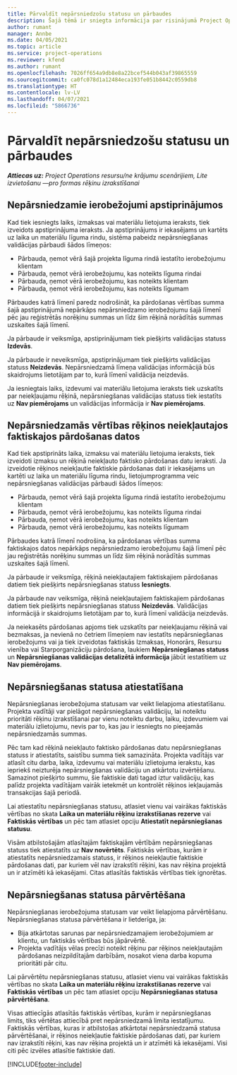 ```yaml
---
title: Pārvaldīt nepārsniedzošu statusu un pārbaudes
description: Šajā tēmā ir sniegta informācija par risinājumā Project Operations veiktajām nepārsniedzamā ierobežojuma pārbaudēm.
author: rumant
manager: Annbe
ms.date: 04/05/2021
ms.topic: article
ms.service: project-operations
ms.reviewer: kfend
ms.author: rumant
ms.openlocfilehash: 7026ff654a9db8e8a22bcef544b043af39865559
ms.sourcegitcommit: ca0fc078d1a12484eca193fe051b8442c0559db8
ms.translationtype: HT
ms.contentlocale: lv-LV
ms.lasthandoff: 04/07/2021
ms.locfileid: "5866736"
---
```

# <a name="manage-not-to-exceed-status-and-validations"></a>Pārvaldīt nepārsniedzošu statusu un pārbaudes 

_**Attiecas uz:** Project Operations resursu/ne krājumu scenārijiem, Lite izvietošanu —pro formas rēķinu izrakstīšanai_

## <a name="not-to-exceed-on-approvals"></a>Nepārsniedzamie ierobežojumi apstiprinājumos

Kad tiek iesniegts laiks, izmaksas vai materiālu lietojuma ieraksts, tiek izveidots apstiprinājuma ieraksts. Ja apstiprinājums ir iekasējams un kartēts uz laika un materiālu līguma rindu, sistēma pabeidz nepārsniegšanas validācijas pārbaudi šādos līmeņos:

  - Pārbauda, ņemot vērā šajā projekta līguma rindā iestatīto ierobežojumu klientam
  - Pārbauda, ņemot vērā ierobežojumu, kas noteikts līguma rindai
  - Pārbauda, ņemot vērā ierobežojumu, kas noteikts klientam
  - Pārbauda, ņemot vērā ierobežojumu, kas noteikts līgumam

Pārbaudes katrā līmenī paredz nodrošināt, ka pārdošanas vērtības summa šajā apstiprinājumā nepārkāps nepārsniedzamo ierobežojumu šajā līmenī pēc jau reģistrētās norēķinu summas un līdz šim rēķinā norādītās summas uzskaites šajā līmenī.

Ja pārbaude ir veiksmīga, apstiprinājumam tiek piešķirts validācijas statuss **Izdevās**.

Ja pārbaude ir neveiksmīga, apstiprinājumam tiek piešķirts validācijas statuss **Neizdevās**. Nepārsniedzamā līmeņa validācijas informācijā būs skaidrojums lietotājam par to, kurā līmenī validācija neizdevās.

Ja iesniegtais laiks, izdevumi vai materiālu lietojuma ieraksts tiek uzskatīts par neiekļaujamu rēķinā, nepārsniegšanas validācijas statuss tiek iestatīts uz **Nav piemērojams** un validācijas informācija ir **Nav piemērojams**.

## <a name="not-to-exceed-on-unbilled-sales-actuals"></a>Nepārsniedzamās vērtības rēķinos neiekļautajos faktiskajos pārdošanas datos

Kad tiek apstiprināts laika, izmaksu vai materiālu lietojuma ieraksts, tiek izveidoti izmaksu un rēķinā neiekļauto faktisko pārdošanas datu ieraksti. Ja izveidotie rēķinos neiekļautie faktiskie pārdošanas dati ir iekasējams un kartēti uz laika un materiālu līguma rindu, lietojumprogramma veic nepārsniegšanas validācijas pārbaudi šādos līmeņos:

  - Pārbauda, ņemot vērā šajā projekta līguma rindā iestatīto ierobežojumu klientam
  - Pārbauda, ņemot vērā ierobežojumu, kas noteikts līguma rindai
  - Pārbauda, ņemot vērā ierobežojumu, kas noteikts klientam
  - Pārbauda, ņemot vērā ierobežojumu, kas noteikts līgumam

Pārbaudes katrā līmenī nodrošina, ka pārdošanas vērtības summa faktiskajos datos nepārkāps nepārsniedzamo ierobežojumu šajā līmenī pēc jau reģistrētās norēķinu summas un līdz šim rēķinā norādītās summas uzskaites šajā līmenī.

Ja pārbaude ir veiksmīga, rēķinā neiekļautajiem faktiskajiem pārdošanas datiem tiek piešķirts nepārsniegšanas statuss **Iesniegts**.

Ja pārbaude nav veiksmīga, rēķinā neiekļautajiem faktiskajiem pārdošanas datiem tiek piešķirts nepārsniegšanas statuss **Neizdevās**. Validācijas informācijā ir skaidrojums lietotājam par to, kurā līmenī validācija neizdevās.

Ja neiekasēts pārdošanas apjoms tiek uzskatīts par neiekļaujamu rēķinā vai bezmaksas, ja nevienā no četriem līmeņiem nav iestatīts nepārsniegšanas ierobežojums vai ja tiek izveidotas faktiskās Izmaksas, Honorārs, Resursu vienība vai Starporganizāciju pārdošana, laukiem **Nepārsniegšanas statuss** un **Nepārsniegšanas validācijas detalizētā informācija** jābūt iestatītiem uz **Nav piemērojams**.

## <a name="reset-the-not-to-exceed-status"></a>Nepārsniegšanas statusa atiestatīšana

Nepārsniegšanas ierobežojuma statusam var veikt lielapjoma atiestatīšanu. Projekta vadītāji var pielāgot nepārsniegšanas validāciju, lai noteiktu prioritāti rēķinu izrakstīšanai par vienu noteiktu darbu, laiku, izdevumiem vai materiālu izlietojumu, nevis par to, kas jau ir iesniegts no pieejamās nepārsniedzamās summas.

Pēc tam kad rēķinā neiekļauto faktisko pārdošanas datu nepārsniegšanas statuss ir atiestatīts, saistību summa tiek samazināta. Projekta vadītājs var atlasīt citu darba, laika, izdevumu vai materiālu izlietojuma ierakstu, kas iepriekš neizturēja nepārsniegšanas validāciju un atkārtotu izvērtēšanu. Samazinot piešķirto summu, šie faktiskie dati tagad iztur validāciju, kas palīdz projekta vadītājam vairāk ietekmēt un kontrolēt rēķinos iekļaujamās transakcijas šajā periodā.

Lai atiestatītu nepārsniegšanas statusu, atlasiet vienu vai vairākas faktiskās vērtības no skata **Laika un materiālu rēķinu izrakstīšanas rezerve** vai **Faktiskās vērtības** un pēc tam atlasiet opciju **Atiestatīt nepārsniegšanas statusu**.

Visām atbilstošajām atlasītajām faktiskajām vērtībām nepārsniegšanas statuss tiek atiestatīts uz **Nav novērtēts**. Faktiskās vērtības, kurām ir atiestatīts nepārsniedzamais statuss, ir rēķinos neiekļautie faktiskie pārdošanas dati, par kuriem vēl nav izrakstīti rēķini, kas nav rēķina projektā un ir atzīmēti kā iekasējami. Citas atlasītās faktiskās vērtības tiek ignorētas.

## <a name="reevaluate-not-to-exceed-status"></a>Nepārsniegšanas statusa pārvērtēšana

Nepārsniegšanas ierobežojuma statusam var veikt lielapjoma pārvērtēšanu. Nepārsniegšanas statusa pārvērtēšana ir lietderīga, ja:

  - Bija atkārtotas sarunas par nepārsniedzamajiem ierobežojumiem ar klientu, un faktiskās vērtības būs jāpārvērtē.
  - Projekta vadītājs vēlas precīzi noteikt rēķinu par rēķinos neiekļautajām pārdošanas neizpildītajām darbībām, nosakot viena darba kopuma prioritāti pār citu.

Lai pārvērtētu nepārsniegšanas statusu, atlasiet vienu vai vairākas faktiskās vērtības no skata **Laika un materiālu rēķinu izrakstīšanas rezerve** vai **Faktiskās vērtības** un pēc tam atlasiet opciju **Nepārsniegšanas statusa pārvērtēšana**.

Visas attiecīgās atlasītās faktiskās vērtības, kurām ir nepārsniegšanas limits, tiks vērtētas attiecībā pret nepārsniedzamā limita iestatījumu. Faktiskās vērtības, kuras ir atbilstošas atkārtotai nepārsniedzamā statusa pārvērtēšanai, ir rēķinos neiekļautie faktiskie pārdošanas dati, par kuriem nav izrakstīti rēķini, kas nav rēķina projektā un ir atzīmēti kā iekasējami. Visi citi pēc izvēles atlasītie faktiskie dati.


[!INCLUDE[footer-include](../../includes/footer-banner.md)]
